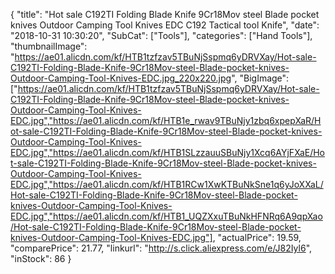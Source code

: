 {
	"title": "Hot sale C192TI Folding Blade Knife 9Cr18Mov steel Blade pocket knives Outdoor Camping Tool Knives EDC C192 Tactical tool Knife",
	"date": "2018-10-31 10:30:20",
	"SubCat": ["Tools"],
	"categories": ["Hand Tools"],
	"thumbnailImage": "https://ae01.alicdn.com/kf/HTB1tzfzav5TBuNjSspmq6yDRVXay/Hot-sale-C192TI-Folding-Blade-Knife-9Cr18Mov-steel-Blade-pocket-knives-Outdoor-Camping-Tool-Knives-EDC.jpg_220x220.jpg",
	"BigImage": ["https://ae01.alicdn.com/kf/HTB1tzfzav5TBuNjSspmq6yDRVXay/Hot-sale-C192TI-Folding-Blade-Knife-9Cr18Mov-steel-Blade-pocket-knives-Outdoor-Camping-Tool-Knives-EDC.jpg","https://ae01.alicdn.com/kf/HTB1e_rwav9TBuNjy1zbq6xpepXaR/Hot-sale-C192TI-Folding-Blade-Knife-9Cr18Mov-steel-Blade-pocket-knives-Outdoor-Camping-Tool-Knives-EDC.jpg","https://ae01.alicdn.com/kf/HTB1SLzzauuSBuNjy1Xcq6AYjFXaE/Hot-sale-C192TI-Folding-Blade-Knife-9Cr18Mov-steel-Blade-pocket-knives-Outdoor-Camping-Tool-Knives-EDC.jpg","https://ae01.alicdn.com/kf/HTB1RCw1XwKTBuNkSne1q6yJoXXaL/Hot-sale-C192TI-Folding-Blade-Knife-9Cr18Mov-steel-Blade-pocket-knives-Outdoor-Camping-Tool-Knives-EDC.jpg","https://ae01.alicdn.com/kf/HTB1_UQZXxuTBuNkHFNRq6A9qpXao/Hot-sale-C192TI-Folding-Blade-Knife-9Cr18Mov-steel-Blade-pocket-knives-Outdoor-Camping-Tool-Knives-EDC.jpg"],
	"actualPrice": 19.59,
	"comparePrice": 21.77,
	"linkurl": "http://s.click.aliexpress.com/e/J82Iyl6",
	"inStock": 86
}
